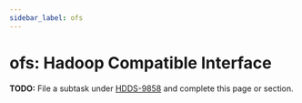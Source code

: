 ```yaml
---
sidebar_label: ofs
---
```


# ofs: Hadoop Compatible Interface

**TODO:** File a subtask under [HDDS-9858](https://issues.apache.org/jira/browse/HDDS-9858) and complete this page or section.

